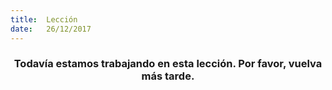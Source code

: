 ```yaml
---
title:  Lección
date:   26/12/2017
---
```


### <center>Todavía estamos trabajando en esta lección. Por favor, vuelva más tarde.</center>